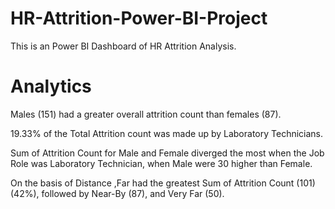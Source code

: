 # HR-Attrition-Power-BI-Project
This is an Power BI Dashboard of HR Attrition Analysis.
# Analytics
Males (151) had a greater overall attrition count than females (87).

19.33% of the Total Attrition count was made up by Laboratory Technicians.

Sum of Attrition Count for Male and Female diverged the most when the Job Role was Laboratory Technician, when Male were 30 higher than Female.

On the basis of Distance ,Far had the greatest Sum of Attrition Count (101)(42%), followed by Near-By (87), and Very Far (50).
 
